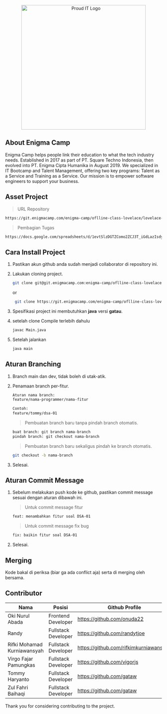 <p align="center"><a href="https://enigmacamp.com/" target="_blank"><img src="https://enigmacamp.com/_next/image?url=%2Ficons%2Fenigma-logo-home.png&w=256&q=75" width="400" alt="Proud IT Logo"></a></p>

## About Enigma Camp

Enigma Camp helps people link their education to what the tech industry needs.
Established in 2017 as part of PT. Square Techno Indonesia, then evolved into 
PT. Enigma Cipta Humanika in August 2019. We specialized in IT Bootcamp and Talent Management, 
offering two key programs: Talent as a Service and Training as a Service. Our mission is to empower 
software engineers to support your business.
## Asset Project

> URL Repository

```sh
https://git.enigmacamp.com/enigma-camp/oflline-class-lovelace/lovelace-17/red-team/tenda-merah-git-challenge
```
> Pembagian Tugas

```sh
https://docs.google.com/spreadsheets/d/1evtSlzDGTZComo2ZCJ3T_iGdLazIsdywElP98KkGRSM/edit?usp=sharing
```

## Cara Install Project

1. Pastikan akun github anda sudah menjadi collaborator di repository ini.
2. Lakukan cloning project.
    
    ```sh
    git clone git@git.enigmacamp.com:enigma-camp/oflline-class-lovelace/lovelace-17/red-team/tenda-merah-git-challenge.git
    ```
   or
   ```sh
    git clone https://git.enigmacamp.com/enigma-camp/oflline-class-lovelace/lovelace-17/red-team/tenda-merah-git-challenge.git
    ```
3. Spesifikasi project ini membutuhkan **java** versi **gatau**.
4. setelah clone Compile terlebih dahulu 
    ```sh
    javac Main.java
    ```
5. Setelah jalankan
    ```sh
    java main
    ```

## Aturan Branching

1. Branch main dan dev, tidak boleh di utak-atik.
2. Penamaan branch per-fitur.

    ```sh
    Aturan nama branch:
    feature/nama-programmer/nama-fitur
   
    Contoh:
    feature/tommy/dsa-01
    ```

   > Pembuatan branch baru tanpa pindah branch otomatis.

    ```sh
    buat branch: git branch nama-branch
    pindah branch: git checkout nama-branch
    ```

   > Pembuatan branch baru sekaligus pindah ke branch otomatis.

    ```sh
    git checkout -b nama-branch
    ```

3. Selesai.

## Aturan Commit Message

1. Sebelum melakukan push kode ke github, pastikan commit message sesuai dengan aturan dibawah ini.

   > Untuk commit message fitur

    ```sh
    feat: menambahkan fitur soal DSA-01
    ```

   > Untuk commit message fix bug

    ```sh
    fix: baikin fitur soal DSA-01
    ```

2. Selesai.

## Merging

Kode bakal di periksa (biar ga ada conflict aja) serta di merging oleh bersama.

## Contributor

| Nama                        | Posisi              | Github Profile                         |
|-----------------------------| ------------------- |----------------------------------------|
| Oki Nurul Abada             | Frontend Developer  | https://github.com/onuda22             |
| Randy                       | Fullstack Developer | https://github.com/randytjoe           |
| Rifki Mohamad Kurniawansyah | Fullstack Developer | https://github.com/rifkimkurniawansyah |
| Virgo Fajar Pamungkas       | Fullstack Developer | https://github.com/vigorjs             |
| Tommy Haryanto              | Fullstack Developer | https://github.com/gataw               |
| Zul Fahri Baihaqi           | Fullstack Developer | https://github.com/gataw               |

Thank you for considering contributing to the project.
